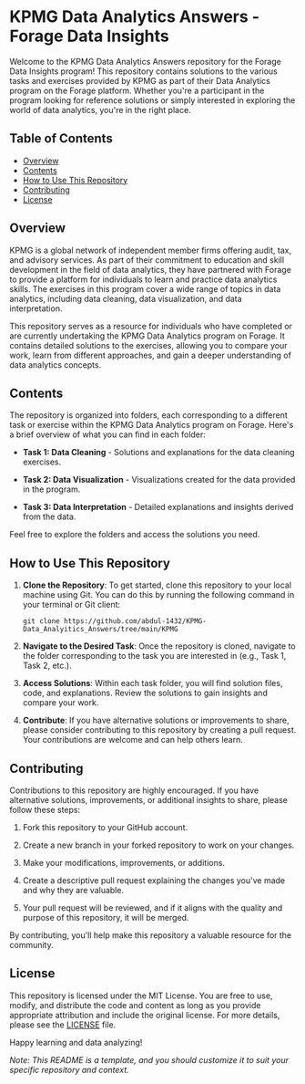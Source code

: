 # KPMG Data Analytics Answers - Forage Data Insights

Welcome to the KPMG Data Analytics Answers repository for the Forage Data Insights program! This repository contains solutions to the various tasks and exercises provided by KPMG as part of their Data Analytics program on the Forage platform. Whether you're a participant in the program looking for reference solutions or simply interested in exploring the world of data analytics, you're in the right place.

## Table of Contents
- [Overview](#overview)
- [Contents](#contents)
- [How to Use This Repository](#how-to-use-this-repository)
- [Contributing](#contributing)
- [License](#license)

## Overview

KPMG is a global network of independent member firms offering audit, tax, and advisory services. As part of their commitment to education and skill development in the field of data analytics, they have partnered with Forage to provide a platform for individuals to learn and practice data analytics skills. The exercises in this program cover a wide range of topics in data analytics, including data cleaning, data visualization, and data interpretation.

This repository serves as a resource for individuals who have completed or are currently undertaking the KPMG Data Analytics program on Forage. It contains detailed solutions to the exercises, allowing you to compare your work, learn from different approaches, and gain a deeper understanding of data analytics concepts.

## Contents

The repository is organized into folders, each corresponding to a different task or exercise within the KPMG Data Analytics program on Forage. Here's a brief overview of what you can find in each folder:

- **Task 1: Data Cleaning** - Solutions and explanations for the data cleaning exercises.

- **Task 2: Data Visualization** - Visualizations created for the data provided in the program.

- **Task 3: Data Interpretation** - Detailed explanations and insights derived from the data.

Feel free to explore the folders and access the solutions you need.

## How to Use This Repository

1. **Clone the Repository**: To get started, clone this repository to your local machine using Git. You can do this by running the following command in your terminal or Git client:
   
   ```
   git clone https://github.com/abdul-1432/KPMG-Data_Analyitics_Answers/tree/main/KPMG
   ```

2. **Navigate to the Desired Task**: Once the repository is cloned, navigate to the folder corresponding to the task you are interested in (e.g., Task 1, Task 2, etc.).

3. **Access Solutions**: Within each task folder, you will find solution files, code, and explanations. Review the solutions to gain insights and compare your work.

4. **Contribute**: If you have alternative solutions or improvements to share, please consider contributing to this repository by creating a pull request. Your contributions are welcome and can help others learn.

## Contributing

Contributions to this repository are highly encouraged. If you have alternative solutions, improvements, or additional insights to share, please follow these steps:

1. Fork this repository to your GitHub account.

2. Create a new branch in your forked repository to work on your changes.

3. Make your modifications, improvements, or additions.

4. Create a descriptive pull request explaining the changes you've made and why they are valuable.

5. Your pull request will be reviewed, and if it aligns with the quality and purpose of this repository, it will be merged.

By contributing, you'll help make this repository a valuable resource for the community.

## License

This repository is licensed under the MIT License. You are free to use, modify, and distribute the code and content as long as you provide appropriate attribution and include the original license. For more details, please see the [LICENSE](LICENSE) file.

Happy learning and data analyzing!

*Note: This README is a template, and you should customize it to suit your specific repository and context.*
